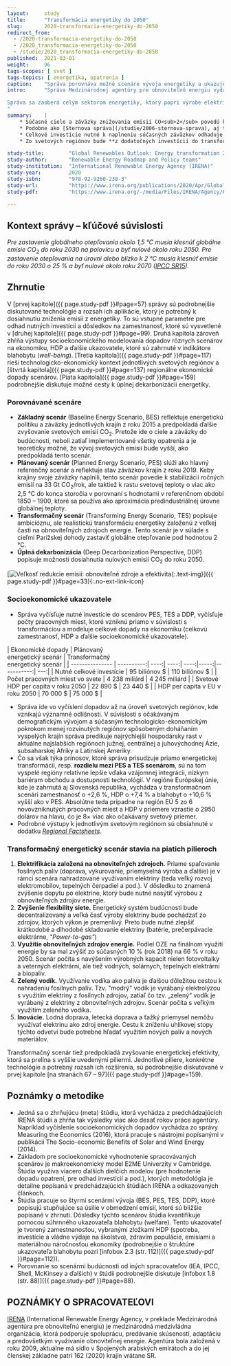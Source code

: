 ```yaml
---
layout:     study
title:      "Transformácia energetiky do 2050"
slug:       2020-transformacia-energetiky-do-2050
redirect_from:
  - /2020-transformacia-energetiky-do-2050
  - /2020_transformacia-energetiky-do-2050
  - /studie/2020_transformacia-energetiky-do-2050
published:  2021-03-01
weight:     96
tags-scopes: [ svet ]
tags-topics: [ energetika, opatrenia ]
caption:    "Správa porovnáva možné scenáre vývoja energetiky a ukazuje náklady a dopady transformačného scenára."
intro:      "Správa Medzinárodnej agentúry pre obnoviteľnú energiu vydaná v apríli 2020 je zhrnutím predchádzajúcich správ agentúry a čiastkových štúdií. Podrobne skúma možný scenár transformácie energetiky do roku 2050, porovnáva ho s inými scenármi budúceho vývoja a vyčísľuje očakávané náklady a dopady scenárov na HDP, zamestnanosť a ďalšie socioekonomické ukazovatele na úrovni svetových regiónov.

Správa sa zaoberá celým sektorom energetiky, ktorý popri výrobe elektriny zahrňuje tiež dopravu, vykurovanie a ďalšie spaľovanie fosílnych palív pri priemyselnej výrobe.
"
summary:    |
    * Súčasné ciele a záväzky znižovania emisií CO<sub>2</sub> povedú k zastaveniu rastu ročných emisií na hodnote okolo 33 Gt/rok. Pre naplnenie Parížskej dohody a zastavenie nárastu svetovej teploty na úrovni okolo 2 °C je potrebné znížiť svetové emisie do roku 2050 na úroveň 10 Gt/rok. Takéto zníženie emisií dosahuje transformačný scenár, ktorý je založený na elektrifikácii, obnoviteľných zdrojoch energie, zvyšovaní flexibility siete a využití elektriny na výrobu vodíka.
    * Podobne ako [Sternova správa](/studie/2006-sternova-sprava), aj táto publikácia hovorí, že **investícia do energetickej udržateľnosti sa jednoznačne vráti**, resp. že náklady súčasného smerovania budú vyššie ako náklady transformačného scenára. Agentúra vo svojej správe vyčíslila čistý rozdiel medzi plánovaným a transformačným scenárom (PES vs TES v roku 2050) v zamestnanosti o +0,15 %, v HDP o +2,4 % a v indikátore blahobytu dokonca o +13,5 %.
    * Celkové investície nutné k naplneniu súčasných záväzkov odhaduje správa na 95 biliónov dolárov. Oproti tomu, investície do transformačného scenára odhaduje správa na 110 biliónov dolárov a celkové investície nutné na úplnú dekarbonizáciu energetiky do roku 2050 na 130 biliónov dolárov. Prínosy transformácie sú však vyššie ako dodatočné investície.
    * Zo svetových regiónov bude **z dodatočných investícií do transformácie energetiky najviac profitovať Európska únia**, nasledovaná Severnou Amerikou. V regióne Európskej únie vychádza v transformačnom scenári zamestnanosť o +2,6 %, HDP o +7,4 % a blahobyt o 10,6 % vyšší ako v plánovanom scenári. Na región EÚ pripadne 5 zo 6 novovytvorených pracovných miest a viac ako 50 % očakávaného nárastu HDP.

study-title:        "Global Renewables Outlook: Energy transformation 2050"
study-author:       "Renewable Energy Roadmap and Policy teams"
study-institution:  "International Renewable Energy Agency (IRENA)"
study-year:         2020
study-isbn:         "978-92-9260-238-3"
study-url:          "https://www.irena.org/publications/2020/Apr/Global-Renewables-Outlook-2020"
study-pdf:          "https://www.irena.org/-/media/Files/IRENA/Agency/Publication/2020/Apr/IRENA_Global_Renewables_Outlook_2020.pdf"

---
```

## Kontext správy – kľúčové súvislosti

_Pre zastavenie globálneho otepľovania okolo 1,5 °C musia klesnúť globálne emisie CO<sub>2</sub> do roku 2030 na polovicu a byť nulové okolo roku 2050. Pre zastavenie otepľovania na úrovni alebo blízko k 2 °C musia klesnúť emisie do roku 2030 o 25 % a byť nulové okolo roku 2070 ([IPCC SR15](https://www.ipcc.ch/sr15/chapter/chapter-2/))._

## Zhrnutie

V [prvej kapitole]({{ page.study-pdf }}#page=57) správy sú podrobnejšie diskutované technológie a rozsah ich aplikácie, ktorý je potrebný k dosiahnutiu zníženia emisií z energetiky. To sú vstupné parametre pre odhad nutných investícií a dôsledkov na zamestnanosť, ktoré sú vysvetlené v [druhej kapitole]({{ page.study-pdf }}#page=99). Druhá kapitola zároveň zhŕňa výstupy socioekonomického modelovania dopadov rôznych scenárov na ekonomiku, HDP a ďalšie ukazovatele, ktoré sú zahrnuté v indikátore blahobytu (_well-being_). [Tretia kapitola]({{ page.study-pdf }}#page=117) rieši technologicko-ekonomický kontext jednotlivých svetových regiónov a [štvrtá kapitola]({{ page.study-pdf }}#page=137) regionálne ekonomické dopady scenárov. [Piata kapitola]({{ page.study-pdf }}#page=159) podrobnejšie diskutuje možné cesty k úplnej dekarbonizácii energetiky.

### Porovnávané scenáre

* **Základný scenár** (Baseline Energy Scenario, BES) reflektuje energetickú politiku a záväzky jednotlivých krajín z roku 2015 a predpokladá ďalšie zvyšovanie svetových emisií CO<sub>2</sub>. Pretože ide o ciele a záväzky do budúcnosti, neboli zatiaľ implementované všetky opatrenia a je teoreticky možné, že vývoj svetových emisií bude vyšší, ako predpokladá tento scenár.
* **Plánovaný scenár** (Planned Energy Scenario, PES) slúži ako hlavný referenčný scenár a reflektuje stav záväzkov krajín z roku 2019. Keby krajiny svoje záväzky naplnili, tento scenár povedie k stabilizácii ročných emisií na 33 Gt CO<sub>2</sub>/rok, ale taktiež k rastu svetovej teploty o viac ako 2,5 °C do konca storočia v porovnaní s hodnotami v referenčnom období 1850 – 1900, ktoré sa používa ako aproximácia predindustriálnej úrovne globálnej teploty.
* **Transformačný scenár** (Transforming Energy Scenario, TES) popisuje ambicióznu, ale realistickú transformáciu energetiky založenú z veľkej časti na obnoviteľných zdrojoch energie. Tento scenár je v súlade s cieľmi Parížskej dohody zastaviť globálne otepľovanie pod hodnotou 2 °C.
* **Úplná dekarbonizácia** (Deep Decarbonization Perspective, DDP) popisuje možnosti dosiahnutia nulových emisií CO<sub>2</sub> do roku 2050.

[![Veľkosť redukcie emisií: obnoviteľné zdroje a efektivita](/assets/studies/2020-transformace-energetiky-do-2050-graf.png){:.text-img}]({{ page.study-pdf }}#page=33){:.no-ext-link-icon}

### Socioekonomické ukazovatele

* Správa vyčísľuje nutné investície do scenárov PES, TES a DDP, vyčísľuje počty pracovných miest, ktoré vzniknú priamo v súvislosti s transformáciou a modeluje celkové dopady na ekonomiku (celkovú zamestnanosť, HDP a ďalšie socioekonomické ukazovatele).

<div class="table table-striped table-hover" markdown="1">

| Ekonomické dopady         | Plánovaný<br/>energetický scenár | Transformačný<br/>energetický scenár |
| --------------- | ----------:| ----:| ----:| ----:|-----:|-----------:| ---:|
| Nutné celkové     investície         |   95 biliónov $ | 110 biliónov $ |
| Počet pracovných  miest vo svete     |   4 238 miliárd  | 4 245 miliárd  |
| Svetové HDP per capita v roku 2050 |   22 890 $ |  23 440 $  |
| HDP per capita v EU v roku 2050    |   70 000 $ |  75 000 $  |

</div>

* Správa ide vo vyčíslení dopadov až na úroveň svetových regiónov, kde vznikajú významné odlišnosti. V súvislosti s očakávaným demografickým vývojom a súčasným technologicko-ekonomickým pokrokom menej rozvinutých regiónov spôsobeným doháňaním vyspelých krajín správa predikuje najrýchlejší hospodársky rast v aktuálne najslabších regiónoch južnej, centrálnej a juhovýchodnej Ázie, subsaharskej Afriky a Latinskej Ameriky.
* Čo sa však týka prínosov, ktoré správa prisudzuje priamo energetickej transformácii, resp. **rozdielu mezi PES a TES scenárom**, sú na tom vyspelé regióny relatívne lepšie vďaka vzájomnej integrácii, nízkym bariéram obchodu a dostupnosti technológií. V regióne Európskej únie, kde je zahrnutá aj Slovenská republika, vychádza v transformačnom scenári zamestnanosť o +2,6 %, HDP o +7,4 % a blahobyt o +10,6 % vyšší ako v PES. Absolútne teda pripadne na región EÚ 5 zo 6 novovzniknutých pracovných miest a HDP v priemere vzrastie o 2950 dolárov na hlavu, čo je 8× viac ako očakávaný svetový priemer.
* Podrobné výstupy k jednotlivým svetovým regiónom sú obsiahnuté v dodatku [_Regional Factsheets_](https://www.irena.org/-/media/Files/IRENA/Agency/Publication/2020/Apr/IRENA_GRO_Regional_Factsheets.pdf).

### Transformačný energetický scenár stavia na piatich pilieroch

1. **Elektrifikácia založená na obnoviteľných zdrojoch.** Priame spaľovanie fosílnych palív (doprava, vykurovanie, priemyselná výroba a ďalšie) je v rámci scenára nahradzované využívaním elektriny (teda veľký rozvoj elektromobilov, tepelných čerpadiel a pod.). V dôsledku to znamená zvýšenie dopytu po elektrine, ktorý bude nutné nasýtiť výrobou z obnoviteľných zdrojov energie.
2. **Zvýšenie flexibility siete.** Energetický systém budúcnosti bude decentralizovaný a veľká časť výroby elektriny bude pochádzať zo zdrojov, ktorých výkon je premenlivý. Preto bude nutné zlepšiť krátkodobé a dlhodobé skladovanie elektriny (batérie, prečerpávacie elektrárne, _"Power-to-gas"_)
3. **Využitie obnoviteľných zdrojov energie.** Podiel OZE na finálnom využití energie by sa mal zvýšiť zo súčasných 10 % (rok 2018) na 66 % v roku 2050. Scenár počíta s navýšením výrobných kapacít nielen fotovoltaiky a veterných elektrární, ale tiež vodných, solárnych, tepelných elektrární a biopalív.
4. **Zelený vodík.** Využívanie vodíka ako paliva je ďalšou dôležitou cestou k nahradeniu fosílnych palív. Tzv. "modrý" vodík je vyrábaný elektrolýzou s využitím elektriny z fosílnych zdrojov, zatiaľ čo tzv. „zelený“ vodík je vyrábaný z elektriny z obnoviteľných zdrojov. Scenár počíta s veľkým využitím zeleného vodíka.
5. **Inovácie.** Lodná doprava, letecká doprava a ťažký priemysel nemôžu využívať elektrinu ako zdroj energie. Cestu k zníženiu uhlíkovej stopy týchto odvetví bude potrebné hľadať využitím nových palív a nových materiálov.

Transformačný scenár tiež predpokladá zvyšovanie energetickej efektivity, ktorá sa prelína s vyššie uvedenými piliermi. Jednotlivé piliere, konkrétne technológie a potrebný rozsah ich rozšírenia, sú podrobnejšie diskutované v prvej kapitole [na stranách 67 – 97]({{ page.study-pdf }}#page=159).

## Poznámky o metodike

* Jedná sa o zhrňujúcu (meta) štúdiu, ktorá vychádza z predchádzajúcich IRENA štúdií a zhŕňa tak výsledky viac ako desať rokov práce agentúry. Napríklad vyčíslenie socioekonomických dopadov vychádza zo správy Measuring the Economics (2016), ktorá pracuje s nástrojmi popísanými v publikácii The Socio-economic Benefits of Solar and Wind Energy (2014).
* Základom pre socioekonomické vyhodnotenie spracovávaných scenárov je makroekonomický model E2ME Univerzity v Cambridge. Štúdia využíva viacero ďalších dielčích modelov (pre hodnotenie dopadu opatrení, pre odhad investícií a pod.), ktorých metodológia je detailne popísaná v predchádzajúcich štúdiách IRENA a odkazovaných článkoch.
* Štúdia pracuje so štyrmi scenármi vývoja (BES, PES, TES, DDP), ktoré popisujú stupňujúce sa úsilie v obmedzení emisií, ktoré sú bližšie popísané v zhrnutí. Dôsledky týchto scenárov štúdia kvantifikuje pomocou súhrnného ukazovateľa blahobytu (welfare). Tento ukazovateľ je tvorený zamestnanosťou, vybranými zložkami HDP (spotreba, investície a vládne výdaje na školstvo), zdravím populácie, emisiami a materiálnou náročnosťou ekonomiky (podrobnejšie o štruktúre ukazovateľa blahobytu pozri [infobox 2.3 (str. 112)]({{ page.study-pdf }}#page=112)).
* Porovnanie so scenármi budúcnosti od iných spracovateľov (IEA, IPCC, Shell, McKinsey a ďalších) v štúdii podrobnejšie diskutuje [infobox 1.8 (str. 88)]({{ page.study-pdf }}#page=88).

## POZNÁMKY O SPRACOVATEĽOVI

[IRENA](https://www.irena.org/) (International Renewable Energy Agency, v preklade Medzinárodná agentúra pre obnoviteľnú energiu) je medzinárodná medzivládna organizácia, ktorá podporuje spoluprácu, predávanie skúseností, adaptáciu a predovšetkým využívanie obnoviteľnej energie. Agentúra bola založená v roku 2009, aktuálne má sídlo v Spojených arabských emirátoch a do jej členskej základne patrí 162 (2020) krajín vrátane SR.

